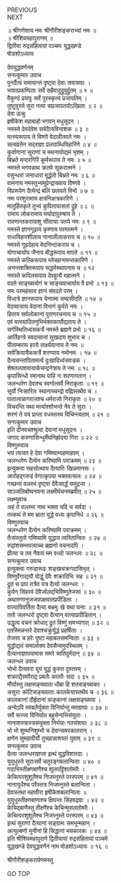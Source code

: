 PREVIOUS  
NEXT  
  
॥ श्रीगणेशाय नमः श्रीगौरीशङ्कराभ्यां नमः ॥  
॥ श्रीशिवमहापुराणम् ॥  
द्वितीया रुद्रसंहितायां पञ्चमः युद्धखण्डे  
षोडशोऽध्यायः  
  
  
देवयुद्धवर्णनम्  
सनत्कुमार उवाच  
पुनर्दैत्यं समायान्तं दृष्ट्वा देवाः सवासवाः ।  
भयात्प्रकम्पिताः सर्वे सहैवादुद्रुवुर्द्रुतम् ॥ १ ॥  
वैकुण्ठं प्रययुः सर्वे पुरस्कृत्य प्रजापतिम् ।  
तुष्टुवुस्ते सुरा नत्वा सप्रजापतयोऽखिलाः ॥ २ ॥  
देवा ऊचुः  
हृषीकेश महाबाहो भगवन् मधुसूदन ।  
नमस्ते देवदेवेश सर्वदैत्यविनाशक ॥ ३ ॥  
मत्स्यरूपाय ते विष्णो वेदान्नीतवते नमः ।  
सत्यव्रतेन सद्‌राज्ञा प्रलयाब्धिविहारिणे ॥ ४ ॥  
कुर्वाणानां सुराणां च मथनायोद्यमं भृशम् ।  
बिभ्रते मन्दरगिरिं कूर्मरूपाय ते नमः ॥ ५ ॥  
नमस्ते भगवन्नाथ क्रतवे सूकरात्मने ।  
वसुन्धरां जनाधारां मूर्द्धतो बिभ्रते नमः ॥ ६ ॥  
वामनाय नमस्तुभ्यमुप्रेन्द्राख्याय विष्णवे ।  
विप्ररूपेण दैत्येन्द्रं बलिं छलयते विभो ॥ ७ ॥  
नमः परशुरामाय क्षत्रनिःक्षत्रकारिणे ।  
मातुर्हितकृते तुभ्यं कुपितायासतां द्रुहे ॥ ८ ॥  
रामाय लोकरामाय मर्यादापुरुषाय ते ।  
रावणान्तकरायाशु सीतायाः पतये नमः ॥ ९ ॥  
नमस्ते ज्ञानगूढाय कृष्णाय परमात्मने ।  
राधाविहारशीलाय नानालीलाकराय च ॥ १० ॥  
नमस्ते गूढदेहाय वेदनिन्दाकराय च ।  
योगाचार्याय जैनाय बौद्धरूपाय मापते ॥ ११ ॥  
नमस्ते कल्किरूपाय म्लेच्छानामन्तकारिणे ।  
अनन्तशक्तिरूपाय सद्धर्मस्थापनाय च ॥ १२  
नमस्ते कपिलरूपाय देवहूत्यै महात्मने ।  
वदते साङ्‌ख्ययोगं च साङ्‌ख्याचार्याय वै प्रभो ॥ १३ ॥  
नमः परमहंसाय ज्ञानं संवदते परम् ।  
विधात्रे ज्ञानरूपाय येनात्मा सम्प्रसीदति ॥ १४ ॥  
वेदव्यासाय वेदानां विभागं कुर्वते नमः ।  
हिताय सर्वलोकानां पुराणरचनाय च ॥ १५ ॥  
एवं मत्स्यादितनुभिर्भक्तकार्योद्यताय ते ।  
सर्गस्थितिध्वंसकर्त्रे नमस्ते ब्रह्मणे प्रभो ॥ १६ ॥  
आर्तिहन्त्रे स्वदासानां सुखदाय शुभाय च ।  
पीताम्बराय हरये तार्क्ष्ययानाय ते नमः ॥  
सर्वक्रियायैककर्त्रे शरण्याय नमोनमः । १७ ॥  
दैत्यसन्तापितामर्त्य दुःखादिध्वंसवज्रक ।  
शेषतल्पशयायार्कचन्द्रनेत्राय ते नमः ॥ १८ ॥  
कृपासिन्धो रमानाथ पाहि नः शरणागतान् ।  
जलन्धरेण देवाश्च स्वर्गात्सर्वे निराकृताः ॥ १९ ॥  
सूर्यो निःसारितः स्थानाच्चन्द्रो वह्निस्तथैव च ।  
पातालान्नागराजश्च धर्मराजो निराकृतः ॥ २० ॥  
विचरन्ति यथा मर्त्याश्शोभन्ते नैव ते सुराः ।  
शरणं ते वयं प्राप्ता वधस्तस्य विचिन्त्यताम् ॥ २१ ॥  
सनत्कुमार उवाच  
इति दीनवचश्श्रुत्वा देवानां मधुसूदनः ।  
जगाद करुणासिन्धुर्मेघनिर्ह्रादया गिरा ॥ २२ ॥  
विष्णुरुवाच  
भयं त्यजत हे देवा गमिष्याम्यहमाहवम् ।  
जलन्धरेण दैत्येन करिष्यामि पराक्रमम् ॥ २३ ॥  
इत्युक्त्वा सहसोत्थाय दैत्यारिः खिन्नमानसः ।  
आरोहद्‌गरुडं वेगात्कृपया भक्तवत्सलः ॥ २४ ॥  
गच्छन्तं वल्लभं दृष्ट्वा देवैःसार्द्धं समुद्रजा ।  
साञ्जलिर्बाष्पनयना लक्ष्मीर्वचनमब्रवीत् ॥ २५ ॥  
लक्ष्म्युवाच  
अहं ते वल्लभा नाथ भक्ता यदि च सर्वदा ।  
तत्कथं ते मम भ्राता युद्धे वध्यः कृपानिधे ॥ २६ ॥  
विष्णुरुवाच  
जलन्धरेण दैत्येन करिष्यामि पराक्रमम् ।  
तैःसंस्तुतो गमिष्यामि युद्धाय त्वरितान्वितः ॥ २७ ॥  
रुद्रांशसम्भवत्वाच्च ब्रह्मणो वचनादपि ।  
प्रीत्या च तव नैवायं मम वध्यो जलन्धरः ॥ २८ ॥  
सनत्कुमार उवाच  
इत्युक्त्वा गरुडारूढः शङ्‌खचक्रगदासिभृत् ।  
विष्णुर्वेगाद्ययौ योद्धुं देवैः शक्रादिभिः सह ॥ २९ ॥  
द्रुतं स प्राप तत्रैव यत्र दैत्यो जलन्धरः ।  
कुर्वन् सिंहरवं देवैर्ज्वलद्‌भिर्विष्णुतेजसा ॥ ३० ॥  
अथारुणानुजजवपक्षवातप्रपीडिताः ।  
वात्याविवर्तिता दैत्या बभ्रमुः खे यथा घनाः ॥ ३१ ॥  
ततो जलन्धरो दृष्ट्वा दैत्यान् वात्याप्रपीडितान् ।  
उद्धृत्य वचनं क्रोधाद् द्रुतं विष्णुं समभ्यगात् ॥ ३२ ॥  
एतस्मिन्नन्तरे देवाश्चक्रुर्युद्धं प्रहर्षिताः ।  
तेजसा च हरेः पुष्टा महाबलसमन्विताः ॥ ३३ ॥  
युद्धोद्यतं समालोक्य देवसैन्यमुपस्थितम् ।  
दैत्यानाज्ञापयामास समरे चातिदुर्मदान् ॥ ३४ ॥  
जलन्धर उवाच  
भोभो दैत्यवरा यूयं युद्धं कुरुत दुस्तरम् ।  
शक्राद्यैरमरैरद्य प्रबलैः कातरैः सदा ॥ ३५ ॥  
मौर्यास्तु लक्षसङ्‌ख्याता धौम्रा हि शतसङ्‌ख्यकाः ।  
असुराः कोटिसङ्‌ख्याताः कालकेयास्तथैव च ॥ ३६ ॥  
कालकानां दौर्हृदानां कङ्‌कानां लक्षसङ्‌ख्यया ।  
अन्येऽपि स्वबलैर्युक्ता विनिर्यान्तु ममाज्ञया ॥ ३७ ॥  
सर्वे सज्जा विनिर्यात बहुसेनाभिसंयुताः ।  
नानाशस्त्रास्त्रसंयुक्ता निर्भयाः गतसंशयाः ॥ ३८ ॥  
भो भो शुम्भनिशुम्भौ च देवान्समरकातरान् ।  
क्षणेन सुमहावीर्यौ तुच्छान्नाशयतं युवाम् ॥ ३९ ॥  
सनत्कुमार उवाच  
दैत्या जलन्धराज्ञप्ता इत्थं युद्धविशारदाः ।  
युयुधुस्ते सुराःसर्वे चतुरङ्‌गबलान्विताः ॥ ४० ॥  
गदाभिस्तीक्ष्णबाणैश्च शूलपट्टिशतोमरैः ।  
केचित्परशुशूलैश्च निजघ्नुस्ते परस्परम् ॥ ४१ ॥  
नानायुधैश्च परैस्तत्र निजघ्नुस्ते बलान्विता ।  
देवास्तथा महावीरा हृषीकेशबलान्विताः ॥  
युयुधुस्तीक्ष्णबाणाश्च क्षिपन्तः सिंहवद्रवाः । ४२ ॥  
केचिद्‌बाणैस्तु तीक्ष्णैश्च केचिन्मुसलतोमरैः ।  
केचित्परशुशूलैश्च निजघ्नुस्ते परस्परम् ॥ ४३ ॥  
इत्थं सुराणां दैत्यानां सङ्‌ग्रामः समभून्महान् ।  
अत्युल्बणो मुनीनां हि सिद्धानां भयकारकः ॥ ४४ ॥  
इति श्रीशिवमहापुराणे द्वितीयायां रुद्रसंहितायां पञ्चमे  
युद्धखण्डे देवयुद्धवर्णनं नाम षोडशोऽध्यायः ॥ १६ ॥  
  
  
श्रीगौरीशङ्करार्पणमस्तु  
  
GO TOP
